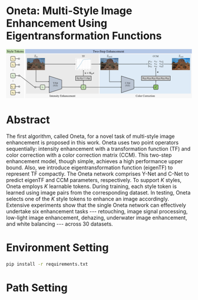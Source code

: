 # Oneta: Multi-Style Image Enhancement Using Eigentransformation Functions
![overview image](overview_image.png)



# Abstract
The first algorithm, called Oneta, for a novel task of multi-style image enhancement is proposed in this work. 
Oneta uses two point operators sequentially: intensity enhancement with a transformation function (TF) and color correction with a color correction matrix (CCM). 
This two-step enhancement model, though simple, achieves a high performance upper bound. Also, we introduce eigentransformation function (eigenTF) to represent TF compactly. 
The Oneta network comprises Y-Net and C-Net to predict eigenTF and CCM parameters, respectively. To support $K$ styles, Oneta employs $K$ learnable tokens. 
During training, each style token is learned using image pairs from the corresponding dataset. In testing, Oneta selects one of the $K$ style tokens to enhance an image accordingly. 
Extensive experiments show that the single Oneta network can effectively undertake six enhancement tasks --- retouching, image signal processing, low-light image enhancement, dehazing, underwater image enhancement, and white balancing --- across 30 datasets.

# Environment Setting
```bash
pip install -r requirements.txt 
```

# Path Setting
